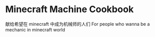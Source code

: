 # Minecraft Machine Cookbook
献给希望在 minecraft 中成为机械师的人们
For people who wanna be a mechanic in minecraft world
